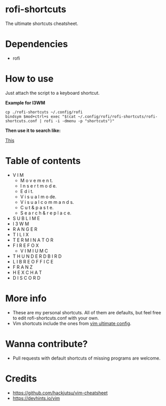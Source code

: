 # rofi-shortcuts
The ultimate shortcuts cheatsheet.

Dependencies
==========

  * rofi

How to use
==========
Just attach the script to a keyboard shortcut.

**Example for I3WM**

    cp ./rofi-shortcuts ~/.config/rofi
    bindsym $mod+ctrl+s exec "$(cat ~/.config/rofi/rofi-shortcuts/rofi-shortcuts.conf | rofi -i -dmenu -p "shortcuts")"

**Then use it to search like:**

[This](https://www.youtube.com/watch?v=FPPuJuHICMs)


Table of contents
==========
* V I M
  - M o v e m e n t.
  - I n s e r t  m o d e.
  - E d i t.
  - V i s u a l  m o de.
  - V i s u a l  c o m m a n d s.
  - C u t  &  p a s t e.
  - S e a r c h  &  r e p l a c e.
* S U B L I M E
* I 3 W M
* R A N G E R
* T I L I X
* T E R M I N A T O R
* F I R E F O X
  - V I M I U M C
* T H U N D E R D B I R D
* L I B R E O F F I C E
* F R A N Z
* H E X C H A T
* D I S C O R D

More info
==========
* These are my personal shortcuts. All of them are defaults, but feel free to edit rofi-shortcuts.conf with your own.
* Vim shortcuts include the ones from [vim ultimate config](https://github.com/amix/vimrc).

Wanna contribute?
==========
* Pull requests with default shortcuts of missing programs are welcome.

Credits
==========
* https://github.com/hackjutsu/vim-cheatsheet
* https://devhints.io/vim

